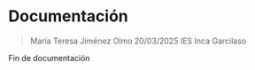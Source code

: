 # Documentación

> María Teresa Jiménez Olmo
> 20/03/2025
> IES Inca Garcilaso

Fin de documentación
